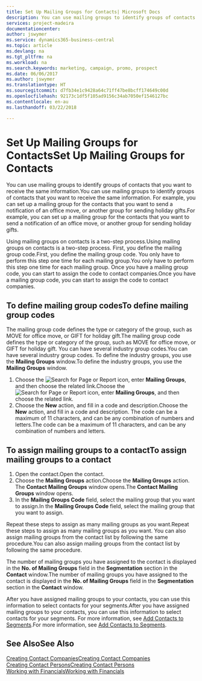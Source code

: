```yaml
---
title: Set Up Mailing Groups for Contacts| Microsoft Docs
description: You can use mailing groups to identify groups of contacts that you want to receive the same information, for example, for a marketing campaign or promo.
services: project-madeira
documentationcenter: 
author: jswymer
ms.service: dynamics365-business-central
ms.topic: article
ms.devlang: na
ms.tgt_pltfrm: na
ms.workload: na
ms.search.keywords: marketing, campaign, promo, prospect
ms.date: 06/06/2017
ms.author: jswymer
ms.translationtype: HT
ms.sourcegitcommit: d7fb34e1c9428a64c71ff47be8bcff174649c00d
ms.openlocfilehash: 92173c1df5f105ad9156c34ab7050ef1546127bc
ms.contentlocale: en-au
ms.lasthandoff: 03/22/2018

---
```

# <a name="set-up-mailing-groups-for-contacts"></a><span data-ttu-id="631d2-103">Set Up Mailing Groups for Contacts</span><span class="sxs-lookup"><span data-stu-id="631d2-103">Set Up Mailing Groups for Contacts</span></span>
<span data-ttu-id="631d2-104">You can use mailing groups to identify groups of contacts that you want to receive the same information.</span><span class="sxs-lookup"><span data-stu-id="631d2-104">You can use mailing groups to identify groups of contacts that you want to receive the same information.</span></span> <span data-ttu-id="631d2-105">For example, you can set up a mailing group for the contacts that you want to send a notification of an office move, or another group for sending holiday gifts.</span><span class="sxs-lookup"><span data-stu-id="631d2-105">For example, you can set up a mailing group for the contacts that you want to send a notification of an office move, or another group for sending holiday gifts.</span></span>

<span data-ttu-id="631d2-106">Using mailing groups on contacts is a two-step process.</span><span class="sxs-lookup"><span data-stu-id="631d2-106">Using mailing groups on contacts is a two-step process.</span></span> <span data-ttu-id="631d2-107">First, you define the mailing group code.</span><span class="sxs-lookup"><span data-stu-id="631d2-107">First, you define the mailing group code.</span></span> <span data-ttu-id="631d2-108">You only have to perform this step one time for each mailing group.</span><span class="sxs-lookup"><span data-stu-id="631d2-108">You only have to perform this step one time for each mailing group.</span></span> <span data-ttu-id="631d2-109">Once you have a mailing group code, you can start to assign the code to contact companies.</span><span class="sxs-lookup"><span data-stu-id="631d2-109">Once you have a mailing group code, you can start to assign the code to contact companies.</span></span>

## <a name="to-define-mailing-group-codes"></a><span data-ttu-id="631d2-110">To define mailing group codes</span><span class="sxs-lookup"><span data-stu-id="631d2-110">To define mailing group codes</span></span>
<span data-ttu-id="631d2-111">The mailing group code defines the type or category of the group, such as MOVE for office move, or GIFT for holiday gift.</span><span class="sxs-lookup"><span data-stu-id="631d2-111">The mailing group code defines the type or category of the group, such as MOVE for office move, or GIFT for holiday gift.</span></span> <span data-ttu-id="631d2-112">You can have several industry group codes.</span><span class="sxs-lookup"><span data-stu-id="631d2-112">You can have several industry group codes.</span></span> <span data-ttu-id="631d2-113">To define the industry groups, you use the **Mailing Groups** window.</span><span class="sxs-lookup"><span data-stu-id="631d2-113">To define the industry groups, you use the **Mailing Groups** window.</span></span>

1. <span data-ttu-id="631d2-114">Choose the ![Search for Page or Report](media/ui-search/search_small.png "Search for Page or Report icon") icon, enter **Mailing Groups**, and then choose the related link.</span><span class="sxs-lookup"><span data-stu-id="631d2-114">Choose the ![Search for Page or Report](media/ui-search/search_small.png "Search for Page or Report icon") icon, enter **Mailing Groups**, and then choose the related link.</span></span>
2. <span data-ttu-id="631d2-115">Choose the **New** action, and fill in a code and description.</span><span class="sxs-lookup"><span data-stu-id="631d2-115">Choose the **New** action, and fill in a code and description.</span></span> <span data-ttu-id="631d2-116">The code can be a maximum of 11 characters, and can be any combination of numbers and letters.</span><span class="sxs-lookup"><span data-stu-id="631d2-116">The code can be a maximum of 11 characters, and can be any combination of numbers and letters.</span></span>

## <a name="AssignMailGroupContact"></a> <span data-ttu-id="631d2-117">To assign mailing groups to a contact</span><span class="sxs-lookup"><span data-stu-id="631d2-117">To assign mailing groups to a contact</span></span>
1. <span data-ttu-id="631d2-118">Open the contact.</span><span class="sxs-lookup"><span data-stu-id="631d2-118">Open the contact.</span></span>
2. <span data-ttu-id="631d2-119">Choose the **Mailing Groups** action.</span><span class="sxs-lookup"><span data-stu-id="631d2-119">Choose the **Mailing Groups** action.</span></span> <span data-ttu-id="631d2-120">The **Contact Mailing Groups** window opens.</span><span class="sxs-lookup"><span data-stu-id="631d2-120">The **Contact Mailing Groups** window opens.</span></span>
3. <span data-ttu-id="631d2-121">In the **Mailing Groups Code** field, select the mailing group that you want to assign.</span><span class="sxs-lookup"><span data-stu-id="631d2-121">In the **Mailing Groups Code** field, select the mailing group that you want to assign.</span></span>

<span data-ttu-id="631d2-122">Repeat these steps to assign as many mailing groups as you want.</span><span class="sxs-lookup"><span data-stu-id="631d2-122">Repeat these steps to assign as many mailing groups as you want.</span></span> <span data-ttu-id="631d2-123">You can also assign mailing groups from the contact list by following the same procedure.</span><span class="sxs-lookup"><span data-stu-id="631d2-123">You can also assign mailing groups from the contact list by following the same procedure.</span></span>

<span data-ttu-id="631d2-124">The number of mailing groups you have assigned to the contact is displayed in the **No. of Mailing Groups** field in the **Segmentation** section in the **Contact** window.</span><span class="sxs-lookup"><span data-stu-id="631d2-124">The number of mailing groups you have assigned to the contact is displayed in the **No. of Mailing Groups** field in the **Segmentation** section in the **Contact** window.</span></span>

<span data-ttu-id="631d2-125">After you have assigned mailing groups to your contacts, you can use this information to select contacts for your segments.</span><span class="sxs-lookup"><span data-stu-id="631d2-125">After you have assigned mailing groups to your contacts, you can use this information to select contacts for your segments.</span></span> <span data-ttu-id="631d2-126">For more information, see [Add Contacts to Segments](marketing-add-contact-segment.md).</span><span class="sxs-lookup"><span data-stu-id="631d2-126">For more information, see [Add Contacts to Segments](marketing-add-contact-segment.md).</span></span>

## <a name="see-also"></a><span data-ttu-id="631d2-127">See Also</span><span class="sxs-lookup"><span data-stu-id="631d2-127">See Also</span></span>
[<span data-ttu-id="631d2-128">Creating Contact Companies</span><span class="sxs-lookup"><span data-stu-id="631d2-128">Creating Contact Companies</span></span>](marketing-create-contact-companies.md)  
[<span data-ttu-id="631d2-129">Creating Contact Persons</span><span class="sxs-lookup"><span data-stu-id="631d2-129">Creating Contact Persons</span></span>](marketing-create-contact-persons.md)  
[<span data-ttu-id="631d2-130">Working with Financials</span><span class="sxs-lookup"><span data-stu-id="631d2-130">Working with Financials</span></span>](ui-work-product.md)

